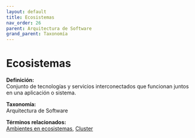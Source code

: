 ```yaml
---
layout: default
title: Ecosistemas
nav_order: 26
parent: Arquitectura de Software
grand_parent: Taxonomía
---
```


# Ecosistemas

**Definición:**  
Conjunto de tecnologías y servicios interconectados que funcionan juntos en una aplicación o sistema.

**Taxonomía:**  
Arquitectura de Software

**Términos relacionados:**  
[Ambientes en ecosistemas](https://maleniski.github.io/diccionario-angl-tec-mx/docs/taxonomia/arquitectura-de-software/ambientes-en-ecosistemas.html), [Cluster](https://maleniski.github.io/diccionario-angl-tec-mx/docs/taxonomia/arquitectura-de-software/cluster.html)
